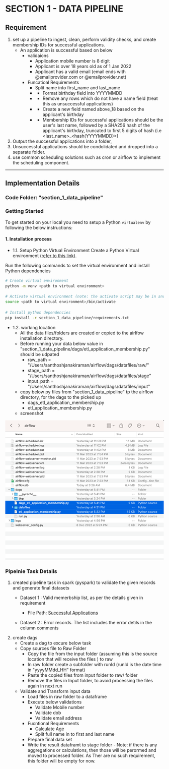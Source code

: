 # SECTION 1 - DATA PIPELINE

## Requirement

1. set up a pipeline to ingest, clean, perform validity checks, and create membership IDs for successful applications. 
   - An application is successful based on below 
      - validaions
        - Application mobile number is 8 digit
        - Applicant is over 18 years old as of 1 Jan 2022
        - Applicant has a valid email (email ends with @emailprovider.com or @emailprovider.net)
      - Funcatioal Requirements
        - Split name into first_name and last_name
        - - Format birthday field into YYYYMMDD
        - - Remove any rows which do not have a name field (treat this as unsuccessful applications)
        - - Create a new field named above_18 based on the applicant's birthday
        - - Membership IDs for successful applications should be the user's last name, followed by a SHA256 hash of the applicant's birthday, truncated to first 5 digits of hash (i.e <last_name>_<hash(YYYYMMDD)>)
2.  Output the successful applications into a folder, 
3.  Unsuccessful applications should be condolidated and dropped into a separate folder.
4.  use common scheduling solutions such as cron or airflow to implement the scheduling component. 

***

## Implementation Details

### Code Folder: "section_1_data_pipeline"
### Getting Started
To get started on your local you need to setup a Python `virtualenv` by following the below instructions:

#### 1.	Installation process

- 1.1. Setup Python Virtual Environment
Create a Python Virtual environment ([refer to this link](https://docs.python.org/3/library/venv.html)).

Run the following commands to set the virtual environment and install Python dependencies

```bash
# Create virtual environment
python -m venv <path to virtual environment>

# Activate virtual environment (note: the activate script may be in another location within the venv)
source <path to virtual environment>/bin/activate

# Install python dependencies
pip install -r section_1_data_pipeline/requirements.txt
```
- 1.2. working location 
  - All the data files/folders are created or copied to the airlfow installation directory. 
  - Before running your data below value in "section_1_data_pipeline/dags/etl_application_membership.py" should be udpated 
    - raw_path = "/Users/santhoshjanakiraman/airflow/dags/datafiles/raw/"
    - stage_path = "/Users/santhoshjanakiraman/airflow/dags/datafiles/stage"
    - input_path = "/Users/santhoshjanakiraman/airflow/dags/datafiles/input"
  - copy below py files from "section_1_data_pipeline" tp the airflow directory, for the dags to the picked up
    - dags_etl_application_membership.py
    - etl_application_membership.py
  - screenshot

<img src="airflow-folder-path.png" width=800 /> 

### Pipelnie Task Details

  1. created pipeline task in spark (pyspark) to validate the given records and generate final datasets
     - Dataset 1 : Valid memerbship list, as per the details given in requirement
       - File Path: 
            [Successful Applications](/section_1_data_pipeline/datafiles/stage/20230312_17/successful_applications/part-00000-975bb8b3-f1b7-4e06-a07d-d818373b8cb8-c000.csv)

     - Dataset 2 : Error records. The list includes the error detils in the column comments
  1. create dags 
     - Create a dag to excure below task
     - Copy sources file to Raw Folder
        - Copy the file from the input folder (assuming this is the source location that will receive the files ) to raw
        - In raw folder create a subfolder with runId (runId is the date time in "yyyyMMdd_HH" format)
        - Paste the copied files from input folder to raw/<runId> folder
        - Remove the files in Input folder, to avoid processing the files again in next run
      - Validate and Transform input data
        - Load files in raw folder to a dataframe
        - Execute below validations
          - Validate Mobile number
          - Validate dob
          - Validate email address
        - Fucntional Requirements
          - Calculate Age
          - Split full name in to first and last name
        - Prepare final data set
        - Write the result dataframt to stage folder
    - Note: if there is any aggregations or calculations, then those will be perormed and moved to processed folder. As Ther are no such requirement, this folder will be empty for now. 